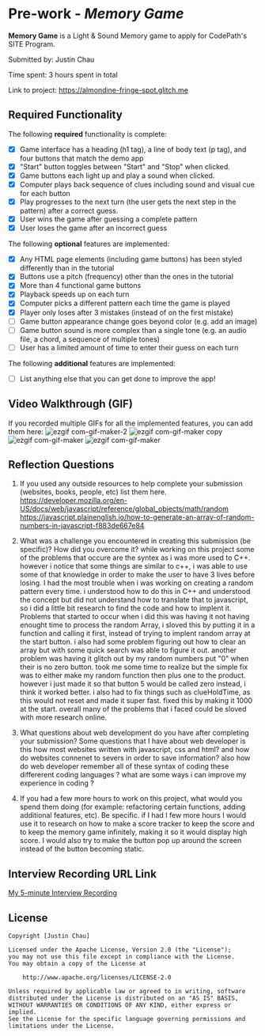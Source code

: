 # Pre-work - *Memory Game*

**Memory Game** is a Light & Sound Memory game to apply for CodePath's SITE Program. 

Submitted by: Justin Chau

Time spent: 3 hours spent in total

Link to project: https://almondine-fringe-spot.glitch.me

## Required Functionality

The following **required** functionality is complete:

* [x] Game interface has a heading (h1 tag), a line of body text (p tag), and four buttons that match the demo app
* [x] "Start" button toggles between "Start" and "Stop" when clicked. 
* [x] Game buttons each light up and play a sound when clicked. 
* [x] Computer plays back sequence of clues including sound and visual cue for each button
* [x] Play progresses to the next turn (the user gets the next step in the pattern) after a correct guess. 
* [x] User wins the game after guessing a complete pattern
* [x] User loses the game after an incorrect guess

The following **optional** features are implemented:

* [x] Any HTML page elements (including game buttons) has been styled differently than in the tutorial
* [x] Buttons use a pitch (frequency) other than the ones in the tutorial
* [x] More than 4 functional game buttons
* [x] Playback speeds up on each turn
* [x] Computer picks a different pattern each time the game is played
* [x] Player only loses after 3 mistakes (instead of on the first mistake)
* [ ] Game button appearance change goes beyond color (e.g. add an image)
* [ ] Game button sound is more complex than a single tone (e.g. an audio file, a chord, a sequence of multiple tones)
* [ ] User has a limited amount of time to enter their guess on each turn

The following **additional** features are implemented:

- [ ] List anything else that you can get done to improve the app!

## Video Walkthrough (GIF)

If you recorded multiple GIFs for all the implemented features, you can add them here:
![ezgif com-gif-maker-2](https://user-images.githubusercontent.com/86847268/158717787-971dcbd6-8ab3-4236-a253-35f065dedb53.gif)
![ezgif com-gif-maker copy](https://user-images.githubusercontent.com/86847268/158717792-e2ef581d-9789-4ff8-8eba-f390b32685a3.gif)
![ezgif com-gif-maker](https://user-images.githubusercontent.com/86847268/158717799-aef55490-d742-45a4-af14-09751727a1a5.gif)
![ezgif com-gif-maker](https://user-images.githubusercontent.com/86847268/159138419-13f32f81-8353-4296-a498-1a8bc3d275fa.gif)


## Reflection Questions
1. If you used any outside resources to help complete your submission (websites, books, people, etc) list them here. 
https://developer.mozilla.org/en-US/docs/web/javascript/reference/global_objects/math/random
https://javascript.plainenglish.io/how-to-generate-an-array-of-random-numbers-in-javascript-f883de667e84


2. What was a challenge you encountered in creating this submission (be specific)? How did you overcome it? 
while working on this project some of the problems that occure are the syntex as i was more used to C++. however i notice that some things are similar to c++, i was able to use some of that knowledge in order to make the user to have 3 lives before losing. I had the most trouble when i was working on creating a random pattern every time. i understood how to do this in C++ and understood the concept but did not understand how to translate that to javascript, so i did a little bit research to find the code and how to implent it. Problems that started to occur when i did this was having it not having enought time to process the random Array, i sloved this by putting it in a function and calling it first, instead of trying to implent random array at the start button. i also had some problem figuring out how to clear an array but with some quick search was able to figure it out. another problem was having it glitch out by my random numbers put "0" when their is no zero button. took me some time to realize but the simple fix was to either make my random function then plus one to the product. however i just made it so that button 5 would be called zero instead, i think it worked better. i also had to fix things such as clueHoldTime, as this would not reset and made it super fast. fixed this by making it 1000 at the start. overall many of the problems that i faced could be sloved with more research online. 

3. What questions about web development do you have after completing your submission? 
Some questions that I have about web developer is this how most websites written with javascript, css and html? and how do websites connenet to severs in order to save information? also how do web developer remember all of these syntax of coding these differerent coding languages ? what are some ways i can improve my experience in coding ? 

4. If you had a few more hours to work on this project, what would you spend them doing (for example: refactoring certain functions, adding additional features, etc). Be specific. 
if I had I few more hours I would use it to research on how to make a score tracker to keep the score and to keep the memory game infinitely, making it so it would display high score. I would also try to make the button pop up around the screen instead of the button becoming static. 




## Interview Recording URL Link

[My 5-minute Interview Recording](https://jjay-cuny.zoom.us/rec/share/mKoanMg_7nEVLbCoLhLsGGZdHcdAisacWSKQql4ouj72NTOb61Xo7fg4xbZ0zRP2.buLIlDg44Lzn4eUZ?startTime=1647399136000)


## License

    Copyright [Justin Chau]

    Licensed under the Apache License, Version 2.0 (the "License");
    you may not use this file except in compliance with the License.
    You may obtain a copy of the License at

        http://www.apache.org/licenses/LICENSE-2.0

    Unless required by applicable law or agreed to in writing, software
    distributed under the License is distributed on an "AS IS" BASIS,
    WITHOUT WARRANTIES OR CONDITIONS OF ANY KIND, either express or implied.
    See the License for the specific language governing permissions and
    limitations under the License.
